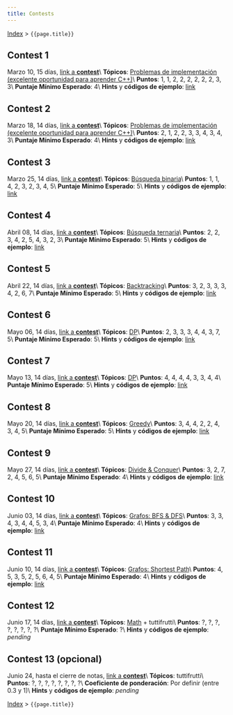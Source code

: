 ```yaml
---
title: Contests
---
```


[Index](index) > ```{{page.title}}```

## Contest 1
Marzo 10, 15 días, [link a **contest**](https://vjudge.net/contest/484066)\\
**Tópicos**: [Problemas de implementación (excelente oportunidad para aprender C++)](resources/cpp)\\
**Puntos**: 1, 1, 2, 2, 2, 2, 2, 2, 3, 3\\
**Puntaje Mínimo Esperado**: 4\\
**Hints** y **códigos de ejemplo**: [link](hints/contest1)

## Contest 2
Marzo 18, 14 días, [link a **contest**](https://vjudge.net/contest/485379)\\
**Tópicos**: [Problemas de implementación (excelente oportunidad para aprender C++)](resources/cpp)\\
**Puntos**: 2, 1, 2, 2, 3, 3, 4, 3, 4, 3\\
**Puntaje Mínimo Esperado**: 4\\
**Hints** y **códigos de ejemplo**: [link](hints/contest2)

## Contest 3
Marzo 25, 14 días, [link a **contest**](https://vjudge.net/contest/486492)\\
**Tópicos**: [Búsqueda binaria](resources/search)\\
**Puntos**: 1, 1, 4, 2, 3, 2, 3, 4, 5\\
**Puntaje Mínimo Esperado**: 5\\
**Hints** y **códigos de ejemplo**: [link](hints/contest3)

## Contest 4
Abril 08, 14 días, [link a **contest**](https://vjudge.net/contest/488521)\\
**Tópicos**: [Búsqueda ternaria](resources/search)\\
**Puntos**: 2, 2, 3, 4, 2, 5, 4, 3, 2, 3\\
**Puntaje Mínimo Esperado**: 5\\
**Hints** y **códigos de ejemplo**: [link](hints/contest4)

## Contest 5
Abril 22, 14 días, [link a **contest**](https://vjudge.net/contest/490396)\\
**Tópicos**: [Backtracking](resources/backtracking)\\
**Puntos**: 3, 2, 3, 3, 3, 4, 2, 6, 7\\
**Puntaje Mínimo Esperado**: 5\\
**Hints** y **códigos de ejemplo**: [link](hints/contest5)

## Contest 6
Mayo 06, 14 días, [link a **contest**](https://vjudge.net/contest/492348)\\
**Tópicos**: [DP](resources/dp)\\
**Puntos**: 2, 3, 3, 3, 4, 4, 3, 7, 5\\
**Puntaje Mínimo Esperado**: 5\\
**Hints** y **códigos de ejemplo**: [link](hints/contest6)

## Contest 7
Mayo 13, 14 días, [link a **contest**](https://vjudge.net/contest/495507)\\
**Tópicos**: [DP](resources/dp)\\
**Puntos**: 4, 4, 4, 4, 3, 3, 4, 4\\
**Puntaje Mínimo Esperado**: 5\\
**Hints** y **códigos de ejemplo**: [link](hints/contest7)

## Contest 8
Mayo 20, 14 días, [link a **contest**](https://vjudge.net/contest/496567)\\
**Tópicos**: [Greedy](resources/greedy)\\
**Puntos**: 3, 4, 4, 2, 2, 4, 3, 4, 5\\
**Puntaje Mínimo Esperado**: 5\\
**Hints** y **códigos de ejemplo**: [link](hints/contest8)

## Contest 9
Mayo 27, 14 días, [link a **contest**](https://vjudge.net/contest/497365)\\
**Tópicos**: [Divide & Conquer](resources/divconq)\\
**Puntos**: 3, 2, 7, 2, 4, 5, 6, 5\\
**Puntaje Mínimo Esperado**: 4\\
**Hints** y **códigos de ejemplo**: [link](hints/contest9)

## Contest 10
Junio 03, 14 días, [link a **contest**](https://vjudge.net/contest/498280)\\
**Tópicos**: [Grafos: BFS & DFS](resources/graphs)\\
**Puntos**: 3, 3, 4, 3, 4, 4, 5, 3, 4\\
**Puntaje Mínimo Esperado**: 4\\
**Hints** y **códigos de ejemplo**: [link](hints/contest10)

## Contest 11
Junio 10, 14 días, [link a **contest**](https://vjudge.net/contest/499286)\\
**Tópicos**: [Grafos: Shortest Path](resources/graphs)\\
**Puntos**: 4, 5, 3, 5, 2, 5, 6, 4, 5\\
**Puntaje Mínimo Esperado**: 4\\
**Hints** y **códigos de ejemplo**: [link](hints/contest11)

## Contest 12
Junio 17, 14 días, [link a **contest**](https://vjudge.net/contest/500016)\\
**Tópicos**: [Math](resources/math) + tuttifrutti\\
**Puntos**: ?, ?, ?, ?, ?, ?, ?, ?\\
**Puntaje Mínimo Esperado**: ?\\
**Hints** y **códigos de ejemplo**: _pending_

## Contest 13 (opcional)
Junio 24, hasta el cierre de notas, [link a **contest**](https://vjudge.net/contest/501094)\\
**Tópicos**: tuttifrutti\\
**Puntos**: ?, ?, ?, ?, ?, ?, ?, ?\\
**Coeficiente de ponderación**: Por definir (entre 0.3 y 1)\\
**Hints** y **códigos de ejemplo**: _pending_


[Index](index) > ```{{page.title}}```
